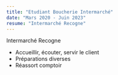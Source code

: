 ```yaml
---
title: "Etudiant Boucherie Intermarché"
date: "Mars 2020 - Juin 2023"
resume: "Intermarché Recogne"
---
```

Intermarché Recogne

- Accueillir, écouter, servir le client
- Préparations diverses
- Réassort comptoir

